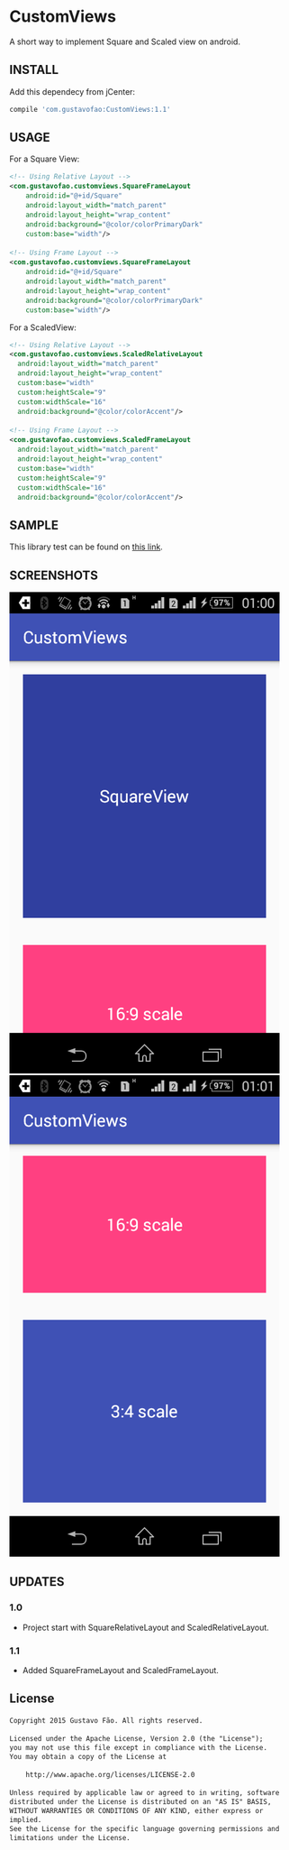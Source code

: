 # CustomViews

A short way to implement Square and Scaled view on android.

## INSTALL

Add this dependecy from jCenter:

``` groovy
compile 'com.gustavofao:CustomViews:1.1'
```
## USAGE

For a Square View:
``` xml
<!-- Using Relative Layout -->
<com.gustavofao.customviews.SquareFrameLayout
    android:id="@+id/Square"
    android:layout_width="match_parent"
    android:layout_height="wrap_content"
    android:background="@color/colorPrimaryDark"
    custom:base="width"/>

<!-- Using Frame Layout -->
<com.gustavofao.customviews.SquareFrameLayout
    android:id="@+id/Square"
    android:layout_width="match_parent"
    android:layout_height="wrap_content"
    android:background="@color/colorPrimaryDark"
    custom:base="width"/>
```

For a ScaledView:
``` xml
<!-- Using Relative Layout -->
<com.gustavofao.customviews.ScaledRelativeLayout
  android:layout_width="match_parent"
  android:layout_height="wrap_content"
  custom:base="width"
  custom:heightScale="9"
  custom:widthScale="16"
  android:background="@color/colorAccent"/>

<!-- Using Frame Layout -->
<com.gustavofao.customviews.ScaledFrameLayout
  android:layout_width="match_parent"
  android:layout_height="wrap_content"
  custom:base="width"
  custom:heightScale="9"
  custom:widthScale="16"
  android:background="@color/colorAccent"/>
```

## SAMPLE
This library test can be found on [this link](https://github.com/faogustavo/CustomViews/blob/master/sample/src/main/res/layout/activity_main.xml).

## SCREENSHOTS
![](/screenshots/tela_01.png)
![](/screenshots/tela_02.png)

## UPDATES
### 1.0
- Project start with SquareRelativeLayout and ScaledRelativeLayout.
### 1.1
- Added SquareFrameLayout and ScaledFrameLayout.

## License
    Copyright 2015 Gustavo Fão. All rights reserved.

    Licensed under the Apache License, Version 2.0 (the "License");
    you may not use this file except in compliance with the License.
    You may obtain a copy of the License at

        http://www.apache.org/licenses/LICENSE-2.0

    Unless required by applicable law or agreed to in writing, software
    distributed under the License is distributed on an "AS IS" BASIS,
    WITHOUT WARRANTIES OR CONDITIONS OF ANY KIND, either express or implied.
    See the License for the specific language governing permissions and
    limitations under the License.

